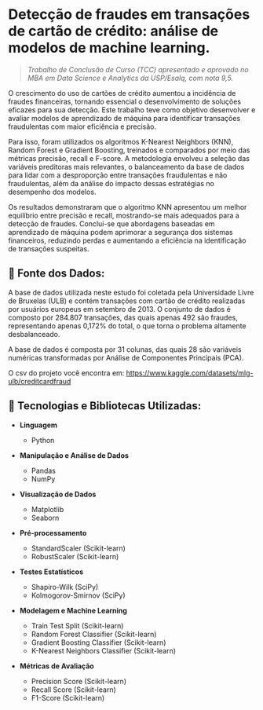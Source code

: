 # Detecção de fraudes em transações de cartão de crédito: análise de modelos de machine learning.

> *Trabalho de Conclusão de Curso (TCC) apresentado e aprovado no MBA em Data Science e Analytics da USP/Esalq, com nota 9,5.*

O crescimento do uso de cartões de crédito aumentou a incidência de fraudes financeiras, tornando essencial o desenvolvimento de soluções eficazes para sua detecção. Este trabalho teve como objetivo desenvolver e avaliar modelos de aprendizado de máquina para identificar transações fraudulentas com maior eficiência e precisão. 

Para isso, foram utilizados os algoritmos K-Nearest Neighbors (KNN), Random Forest e Gradient Boosting, treinados e comparados por meio das métricas precisão, recall e F-score. A metodologia envolveu a seleção das variáveis preditoras mais relevantes, o balanceamento da base de dados para lidar com a desproporção entre transações fraudulentas e não fraudulentas, além da análise do impacto dessas estratégias no desempenho dos modelos. 

Os resultados demonstraram que o algoritmo KNN apresentou um melhor equilíbrio entre precisão e recall, mostrando-se mais adequados para a detecção de fraudes. Conclui-se que abordagens baseadas em aprendizado de máquina podem aprimorar a segurança dos sistemas financeiros, reduzindo perdas e aumentando a eficiência na identificação de transações suspeitas.

## 🎲 Fonte dos Dados:

A base de dados utilizada neste estudo foi coletada pela Universidade Livre de Bruxelas (ULB) e contém transações com cartão de crédito realizadas por usuários europeus em setembro de 2013. O conjunto de dados é composto por 284.807 transações, das quais apenas 492 são fraudes, representando apenas 0,172% do total, o que torna o problema altamente desbalanceado.

A base de dados é composta por 31 colunas, das quais 28 são variáveis numéricas transformadas por Análise de Componentes Principais (PCA).

O csv do projeto você encontra em: https://www.kaggle.com/datasets/mlg-ulb/creditcardfraud

## 🧠 Tecnologias e Bibliotecas Utilizadas:

- **Linguagem**  
  - Python  

- **Manipulação e Análise de Dados**  
  - Pandas  
  - NumPy  

- **Visualização de Dados**  
  - Matplotlib  
  - Seaborn  

- **Pré-processamento**  
  - StandardScaler (Scikit-learn)  
  - RobustScaler (Scikit-learn)  

- **Testes Estatísticos**  
  - Shapiro-Wilk (SciPy)  
  - Kolmogorov-Smirnov (SciPy)  

- **Modelagem e Machine Learning**  
  - Train Test Split (Scikit-learn)  
  - Random Forest Classifier (Scikit-learn)  
  - Gradient Boosting Classifier (Scikit-learn)  
  - K-Nearest Neighbors Classifier (Scikit-learn)  

- **Métricas de Avaliação**  
  - Precision Score (Scikit-learn)  
  - Recall Score (Scikit-learn)  
  - F1-Score (Scikit-learn)  
